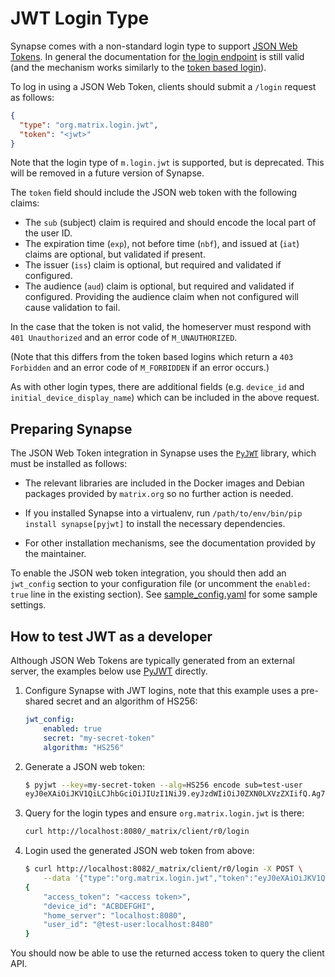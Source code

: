 # JWT Login Type

Synapse comes with a non-standard login type to support
[JSON Web Tokens](https://en.wikipedia.org/wiki/JSON_Web_Token). In general the
documentation for
[the login endpoint](https://matrix.org/docs/spec/client_server/r0.6.1#login)
is still valid (and the mechanism works similarly to the
[token based login](https://matrix.org/docs/spec/client_server/r0.6.1#token-based)).

To log in using a JSON Web Token, clients should submit a `/login` request as
follows:

```json
{
  "type": "org.matrix.login.jwt",
  "token": "<jwt>"
}
```

Note that the login type of `m.login.jwt` is supported, but is deprecated. This
will be removed in a future version of Synapse.

The `token` field should include the JSON web token with the following claims:

* The `sub` (subject) claim is required and should encode the local part of the
  user ID.
* The expiration time (`exp`), not before time (`nbf`), and issued at (`iat`)
  claims are optional, but validated if present.
* The issuer (`iss`) claim is optional, but required and validated if configured.
* The audience (`aud`) claim is optional, but required and validated if configured.
  Providing the audience claim when not configured will cause validation to fail.

In the case that the token is not valid, the homeserver must respond with
`401 Unauthorized` and an error code of `M_UNAUTHORIZED`.

(Note that this differs from the token based logins which return a
`403 Forbidden` and an error code of `M_FORBIDDEN` if an error occurs.)

As with other login types, there are additional fields (e.g. `device_id` and
`initial_device_display_name`) which can be included in the above request.

## Preparing Synapse

The JSON Web Token integration in Synapse uses the
[`PyJWT`](https://pypi.org/project/pyjwt/) library, which must be installed
as follows:

 * The relevant libraries are included in the Docker images and Debian packages
   provided by `matrix.org` so no further action is needed.

 * If you installed Synapse into a virtualenv, run `/path/to/env/bin/pip
   install synapse[pyjwt]` to install the necessary dependencies.

 * For other installation mechanisms, see the documentation provided by the
   maintainer.

To enable the JSON web token integration, you should then add an `jwt_config` section
to your configuration file (or uncomment the `enabled: true` line in the
existing section). See [sample_config.yaml](./sample_config.yaml) for some
sample settings.

## How to test JWT as a developer

Although JSON Web Tokens are typically generated from an external server, the
examples below use [PyJWT](https://pyjwt.readthedocs.io/en/latest/) directly.

1.  Configure Synapse with JWT logins, note that this example uses a pre-shared
    secret and an algorithm of HS256:

    ```yaml
    jwt_config:
        enabled: true
        secret: "my-secret-token"
        algorithm: "HS256"
    ```
2.  Generate a JSON web token:

    ```bash
    $ pyjwt --key=my-secret-token --alg=HS256 encode sub=test-user
    eyJ0eXAiOiJKV1QiLCJhbGciOiJIUzI1NiJ9.eyJzdWIiOiJ0ZXN0LXVzZXIifQ.Ag71GT8v01UO3w80aqRPTeuVPBIBZkYhNTJJ-_-zQIc
    ```
3.  Query for the login types and ensure `org.matrix.login.jwt` is there:

    ```bash
    curl http://localhost:8080/_matrix/client/r0/login
    ```
4.  Login used the generated JSON web token from above:

    ```bash
    $ curl http://localhost:8082/_matrix/client/r0/login -X POST \
        --data '{"type":"org.matrix.login.jwt","token":"eyJ0eXAiOiJKV1QiLCJhbGciOiJIUzI1NiJ9.eyJzdWIiOiJ0ZXN0LXVzZXIifQ.Ag71GT8v01UO3w80aqRPTeuVPBIBZkYhNTJJ-_-zQIc"}'
    {
        "access_token": "<access token>",
        "device_id": "ACBDEFGHI",
        "home_server": "localhost:8080",
        "user_id": "@test-user:localhost:8480"
    }
    ```

You should now be able to use the returned access token to query the client API.
